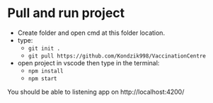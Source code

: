 # Pull and run project
- Create folder and open cmd at this folder location.
- type:
  - ```git init .```
  - ```git pull https://github.com/Kondzik998/VaccinationCentre```
- open project in vscode then type in the terminal:
  - ``` npm install ```
  - ``` npm start ```

You should be able to listening app on http://localhost:4200/
